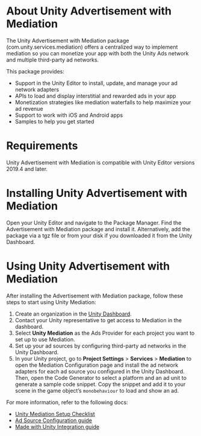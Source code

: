 
# About Unity Advertisement with Mediation
The Unity Advertisement with Mediation package (com.unity.services.mediation) offers a centralized way to implement mediation so you can monetize your app with both the Unity Ads network and multiple third-party ad networks.

This package provides:

* Support in the Unity Editor to install, update, and manage your ad network adapters
* APIs to load and display interstitial and rewarded ads in your app
* Monetization strategies like mediation waterfalls to help maximize your ad revenue
* Support to work with iOS and Android apps
* Samples to help you get started

# Requirements
Unity Advertisement with Mediation is compatible with Unity Editor versions 2019.4 and later.

# Installing Unity Advertisement with Mediation
Open your Unity Editor and navigate to the Package Manager. Find the Advertisement with Mediation package and install it. Alternatively, add the package via a tgz file or from your disk if you downloaded it from the Unity Dashboard.

# Using Unity Advertisement with Mediation
After installing the Advertisement with Mediation package, follow these steps to start using Unity Mediation:

1. Create an organization in the [Unity Dashboard](https://dashboard.unity3d.com/monetization).
2. Contact your Unity representative to get access to Mediation in the dashboard.
3. Select **Unity Mediation** as the Ads Provider for each project you want to set up to use Mediation.
4. Set up your ad sources by configuring third-party ad networks in the Unity Dashboard.
5. In your Unity project, go to **Project Settings** > **Services** > **Mediation** to open the Mediation Configuration page and install the ad network adapters for each ad source you configured in the Unity Dashboard. Then, open the Code Generator to select a platform and an ad unit to generate a sample code snippet. Copy the snippet and add it to your scene in the game object’s `monobehaviour` to load and show an ad.  

For more information, refer to the following docs: 
* [Unity Mediation Setup Checklist](https://docs.unity.com/mediation/MediationSetupChecklist.html)
* [Ad Source Configuration guide](https://docs.unity.com/mediation/IntroAdSourceConfiguration.html)
* [Made with Unity Integration guide](https://docs.unity.com/mediation/SDKInstallConfigureUnity.html)

